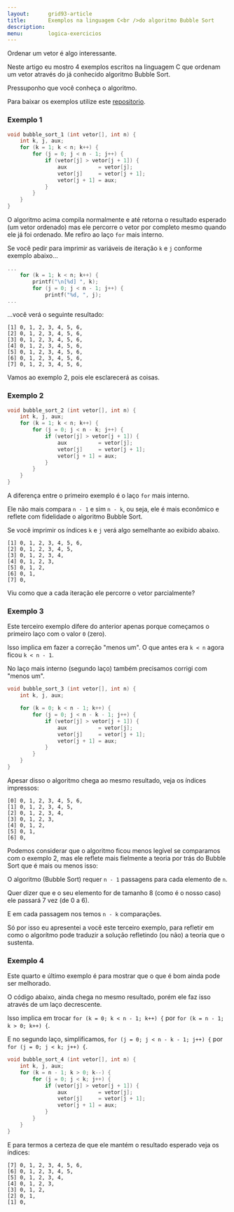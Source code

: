 ```yaml
---
layout:      grid93-article
title:       Exemplos na linguagem C<br />do algoritmo Bubble Sort
description: 
menu:        logica-exercicios
---
```


Ordenar um vetor é algo interessante.

Neste artigo eu mostro 4 exemplos escritos na linguagem C que ordenam um vetor através do já conhecido algoritmo 
Bubble Sort.

Pressuponho que você conheça o algoritmo.

Para baixar os exemplos utilize este 
[repositorio](https://github.com/devfuria/c-exemplos/blob/master/ordenacao/bubble-sort.c "link-externo").


### Exemplo 1

```c
void bubble_sort_1 (int vetor[], int n) {
    int k, j, aux;
    for (k = 1; k < n; k++) {
        for (j = 0; j < n - 1; j++) {
            if (vetor[j] > vetor[j + 1]) {
                aux          = vetor[j];
                vetor[j]     = vetor[j + 1];
                vetor[j + 1] = aux;
            }
        }
    }
}
```

O algoritmo acima compila normalmente e até retorna o resultado esperado (um vetor ordenado) mas ele percorre o vetor
por completo mesmo quando ele já foi ordenado. Me refiro ao laço `for` mais interno.

Se você pedir para imprimir as variáveis de iteração `k` e `j` conforme exemplo abaixo...

```c
...
    for (k = 1; k < n; k++) {
        printf("\n[%d] ", k);
        for (j = 0; j < n - 1; j++) {
            printf("%d, ", j);
...
```

...você verá o seguinte resultado:

    [1] 0, 1, 2, 3, 4, 5, 6,
    [2] 0, 1, 2, 3, 4, 5, 6,
    [3] 0, 1, 2, 3, 4, 5, 6,
    [4] 0, 1, 2, 3, 4, 5, 6,
    [5] 0, 1, 2, 3, 4, 5, 6,
    [6] 0, 1, 2, 3, 4, 5, 6,
    [7] 0, 1, 2, 3, 4, 5, 6,


Vamos ao exemplo 2, pois ele esclarecerá as coisas.



### Exemplo 2

```c
void bubble_sort_2 (int vetor[], int n) {
    int k, j, aux;
    for (k = 1; k < n; k++) {
        for (j = 0; j < n - k; j++) {
            if (vetor[j] > vetor[j + 1]) {
                aux          = vetor[j];
                vetor[j]     = vetor[j + 1];
                vetor[j + 1] = aux;
            }
        }
    }
}
```

A diferença entre o primeiro exemplo é o laço `for` mais interno.

Ele não mais compara `n - 1` e sim `n - k`, ou seja, ele é mais econômico e reflete com fidelidade o algoritmo 
Bubble Sort.

Se você imprimir os índices `k` e `j` verá algo semelhante ao exibido abaixo.

    [1] 0, 1, 2, 3, 4, 5, 6,
    [2] 0, 1, 2, 3, 4, 5,
    [3] 0, 1, 2, 3, 4,
    [4] 0, 1, 2, 3,
    [5] 0, 1, 2,
    [6] 0, 1,
    [7] 0,

Viu como que a cada iteração ele percorre o vetor parcialmente?



### Exemplo 3

Este terceiro exemplo difere do anterior apenas porque começamos o primeiro laço com o valor `0` (zero).

Isso implica em fazer a correção "menos um". O que antes era `k < n` agora ficou `k < n - 1`.

No laço mais interno (segundo laço) também precisamos corrigi com "menos um".

```c
void bubble_sort_3 (int vetor[], int n) {
    int k, j, aux;

    for (k = 0; k < n - 1; k++) {
        for (j = 0; j < n - k - 1; j++) {
            if (vetor[j] > vetor[j + 1]) {
                aux          = vetor[j];
                vetor[j]     = vetor[j + 1];
                vetor[j + 1] = aux;
            }
        }
    }
}
```

Apesar disso o algoritmo chega ao mesmo resultado, veja os índices impressos:

    [0] 0, 1, 2, 3, 4, 5, 6, 
    [1] 0, 1, 2, 3, 4, 5, 
    [2] 0, 1, 2, 3, 4, 
    [3] 0, 1, 2, 3, 
    [4] 0, 1, 2, 
    [5] 0, 1, 
    [6] 0,

Podemos considerar que o algoritmo ficou menos legível se comparamos com o exemplo 2, mas ele reflete mais fielmente a
teoria por trás do Bubble Sort que é mais ou menos isso:

O algoritmo (Bubble Sort) requer `n - 1` passagens para cada elemento de `n`.

Quer dizer que e o seu elemento for de tamanho 8 (como é o nosso caso) ele passará 7 vez (de 0 a 6).

E em cada passagem nos temos `n - k` comparações.

Só por isso eu apresentei a você este terceiro exemplo, para refletir em como o algorítmo pode traduzir a solução
refletindo (ou não) a teoria que o sustenta.


### Exemplo 4

Este quarto e último exemplo é para mostrar que o que é bom ainda pode ser melhorado.

O código abaixo, ainda chega no mesmo resultado, porém ele faz isso através de um laço decrescente.

Isso implica em trocar `for (k = 0; k < n - 1; k++) {` por `for (k = n - 1; k > 0; k++) {`.

E no segundo laço, simplificamos, `for (j = 0; j < n - k - 1; j++) {` por `for (j = 0; j < k; j++) {`.

```c
void bubble_sort_4 (int vetor[], int n) {
    int k, j, aux;
    for (k = n - 1; k > 0; k--) {
        for (j = 0; j < k; j++) {
            if (vetor[j] > vetor[j + 1]) {
                aux          = vetor[j];
                vetor[j]     = vetor[j + 1];
                vetor[j + 1] = aux;
            }
        }
    }
}
```

E para termos a certeza de que ele mantém o resultado esperado veja os índices:

    [7] 0, 1, 2, 3, 4, 5, 6,
    [6] 0, 1, 2, 3, 4, 5,
    [5] 0, 1, 2, 3, 4,
    [4] 0, 1, 2, 3,
    [3] 0, 1, 2,
    [2] 0, 1,
    [1] 0,
